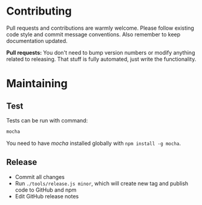 # Contributing

Pull requests and contributions are warmly welcome.
Please follow existing code style and commit message conventions. Also remember to keep documentation
updated.

**Pull requests:** You don't need to bump version numbers or modify anything related to releasing. That stuff is fully automated, just write the functionality.


# Maintaining

## Test

Tests can be run with command:

```bash
mocha
```

You need to have *mocha* installed globally with `npm install -g mocha`.

## Release

* Commit all changes
* Run `./tools/release.js minor`, which will create new tag and publish code to GitHub and npm
* Edit GitHub release notes


